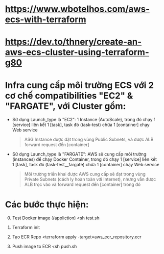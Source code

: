 
# https://www.wbotelhos.com/aws-ecs-with-terraform

# https://dev.to/thnery/create-an-aws-ecs-cluster-using-terraform-g80

# Infra cung cấp môi trường ECS với 2 cơ chế compatibilities "EC2" & "FARGATE", với Cluster gồm:

- Sử dụng Launch_type là "EC2": 1 Instance (AutoScale), trong đó chạy 1 [service] liên kết 1 [task], task đó (task-test) chứa 1 [container] chạy Web service

    > ASG Instance được đặt trong vùng Public Subnets, và được ALB forward request đến [container]

- Sử dụng Launch_type là "FARGATE": AWS sẽ cung cấp môi trường (instances) để chạy Docker Container, trong đó chạy 1 [service] liên kết 1 [task], task đó (task-test__fargate) chứa 1 [container] chạy Web service

    > Môi trường triển khai được AWS cung cấp sẽ đạt trong vùng Private Subnets (cách ly hoàn toàn với Internet), nhưng vẫn được ALB trọc vào và forward request đến [container] trong đó


# Các bước thực hiện:

0. Test Docker image (/appliction) <sh test.sh

1. Terraform init

2. Tạo ECR Repo <terraform apply -target=aws_ecr_repository.ecr

3. Push image to ECR <sh push.sh
